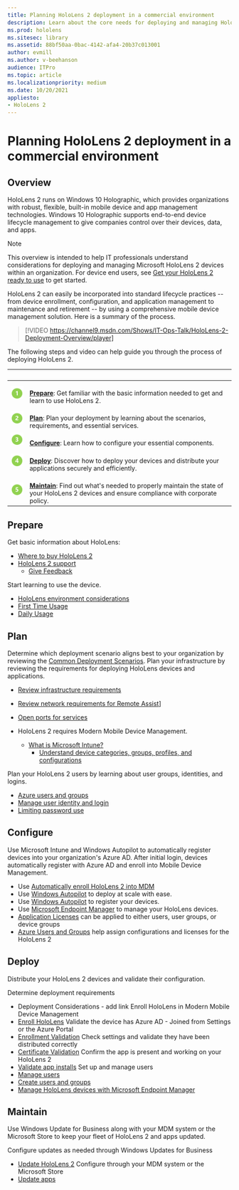 ```yaml
---
title: Planning HoloLens 2 deployment in a commercial environment
description: Learn about the core needs for deploying and managing HoloLens in enterprise environments, including infrastructure, azure active directory, and mobile device management.
ms.prod: hololens
ms.sitesec: library
ms.assetid: 88bf50aa-0bac-4142-afa4-20b37c013001
author: evmill
ms.author: v-beehanson
audience: ITPro
ms.topic: article
ms.localizationpriority: medium
ms.date: 10/20/2021
appliesto:
- HoloLens 2
---
```

# Planning HoloLens 2 deployment in a commercial environment

## Overview

HoloLens 2 runs on Windows 10 Holographic, which provides organizations with robust, flexible, built-in mobile device and app management technologies. Windows 10 Holographic supports end-to-end device lifecycle management to give companies control over their devices, data, and apps.

> [!NOTE]
> This overview is intended to help IT professionals understand considerations for deploying and managing Microsoft HoloLens 2 devices within an organization. For device end users, see [Get your HoloLens 2 ready to use](hololens2-setup.md) to get started.

HoloLens 2 can easily be incorporated into standard lifecycle practices -- from device enrollment, configuration, and application management to maintenance and retirement -- by using a comprehensive mobile device management solution. Here is a summary of the process.

> [!VIDEO https://channel9.msdn.com/Shows/IT-Ops-Talk/HoloLens-2-Deployment-Overview/player]

The following steps and video can help guide you through the process of deploying HoloLens 2.

| &nbsp; | &nbsp; |
|--|--|
| ![Step 1.](images/1green.png)| <br/> **[Prepare](#prepare)**: Get familiar with the basic information needed to get and learn to use HoloLens 2. |
| ![Step 2.](images/2green.png)| <br/> **[Plan](#configure)**: Plan your deployment by learning about the scenarios, requirements, and essential services. |
| ![Step 3.](images/3green.png) | <br/> **[Configure](#configure)**: Learn how to configure your essential components. |
| ![Step 4.](images/4green.png) | <br/> **[Deploy](#deploy)**: Discover how to deploy your devices and distribute your applications securely and efficiently. |
| ![Step 5.](images/5green.png) | <br/> **[Maintain](#maintain)**: Find out what's needed to properly maintain the state of your HoloLens 2 devices and ensure compliance with corporate policy. |

## Prepare

Get basic information about HoloLens:

*   [Where to buy HoloLens 2](hololens2-purchase.md)
*   [HoloLens 2 support](hololens2-support.md)
    *   [Give Feedback](https://docs.microsoft.com/hololens/hololens-feedback)

Start learning to use the device.

*   [HoloLens environment considerations](https://docs.microsoft.com/hololens/hololens-environment-considerations)
*   [First Time Usage](https://docs.microsoft.com/en-us/hololens/hololens2-setup)
*   [Daily Usage](https://docs.microsoft.com/en-us/hololens/holographic-home)

## Plan

Determine which deployment scenario aligns best to your organization by reviewing the [Common Deployment Scenarios](hololens-requirements.md). Plan your infrastructure by reviewing the requirements for deploying HoloLens devices and applications.
*   [Review infrastructure requirements](https://docs.microsoft.com/en-us/hololens/hololens-commercial-infrastructure)
*   [Review network requirements for Remote Assist](https://docs.microsoft.com/dynamics365/mixed-reality/remote-assist/requirements#dynamics-365-remote-assist-hololens)]
*   [Open ports for services](https://docs.microsoft.com/en-us/dynamics365/mixed-reality/remote-assist/requirements#urls-and-+ports)

*	HoloLens 2 requires Modern Mobile Device Management.
    *   [What is Microsoft Intune?](https://docs.microsoft.com/en-us/mem/intune/fundamentals/what-is-intune)  
        *   [Understand device categories, groups, profiles, and configurations](https://docs.microsoft.com/en-us/hololens/hololens-mdm-configure)

Plan your HoloLens 2 users by learning about user groups, identities, and logins.
*   [Azure users and groups](https://docs.microsoft.com/hololens/hololens2-corp-connected-configure#azure-users-and-groups)
*   [Manage user identity and login](https://docs.microsoft.com/hololens/hololens-identity)
*   [Limiting password use](https://docs.microsoft.com/hololens/security-limiting-password-use)

## Configure

Use Microsoft Intune and Windows Autopilot to automatically register devices into your organization's Azure AD. After initial login, devices automatically register with Azure AD and enroll into Mobile Device Management.
*   Use [Automatically enroll HoloLens 2 into MDM](hololens-enroll-mdm.md#auto-enrollment-in-mdm)
*   Use [Windows Autopilot](hololens2-autopilot) to deploy at scale with ease.
*   Use [Windows Autopilot](hololens2-autopilot-registration-support) to register your devices.
*   Use [Microsoft Endpoint Manager](https://docs.microsoft.com/hololens/hololens-mdm-configure) to manage your HoloLens devices.
*   [Application Licenses](hololens2-cloud-connected-configure.md#application-licenses) can be applied to either users, user groups, or device groups  
*   [Azure Users and Groups](hololens2-cloud-connected-configure.md#azure-users-and-groups) help assign configurations and licenses for the HoloLens 2 

## Deploy

Distribute your HoloLens 2 devices and validate their configuration. 

Determine deployment requirements 
*   Deployment Considerations - add link
Enroll HoloLens in Modern Mobile Device Management
*   [Enroll HoloLens](hololens-enroll-mdm.md) 
Validate the device has Azure AD - Joined from Settings or the Azure Portal
*   [Enrollment Validation](hololens2-corp-connected-deploy.md#enrollment-validation) 
Check settings and validate they have been distributed correctly
*   [Certificate Validation](hololens2-corp-connected-deploy.md#wi-fi-certificate-validation) 
Confirm the app is present and working on your HoloLens 2
*   [Validate app installs](hololens2-corp-connected-deploy.md#validate-lob-app-install)
Set up and manage users
*   [Manage users](hololens-identity.md)
*   [Create users and groups](hololens2-corp-connected-configure.md#azure-users-and-groups)
*   [Manage HoloLens devices with Microsoft Endpoint Manager](hololens-mdm-configure.md)

## Maintain

Use Windows Update for Business along with your MDM system or the Microsoft Store to keep your fleet of HoloLens 2 and apps updated.

Configure updates as needed through Windows Updates for Business
*   [Update HoloLens 2](hololens-updates.md)
Configure through your MDM system or the Microsoft Store
*   [Update apps](app-deploy-overview.md)

